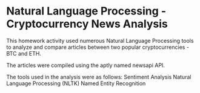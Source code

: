 # Natural Language Processing - Cryptocurrency News Analysis

This homework activity used numerous Natural Language Processing tools to analyze and compare articles between two popular cryptocurrencies - BTC and ETH. 

The articles were compiled using the aptly named newsapi API. 

The tools used in the analysis were as follows:
Sentiment Analysis
Natural Language Processing (NLTK)
Named Entity Recognition

